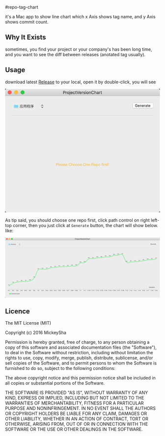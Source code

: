 #repo-tag-chart


it's a Mac app to show line chart which x Axis shows tag name, and y Axis shows commit count.

## Why It Exists
sometimes, you find your project or your company's has been long time, and you want to see the diff between releases (anotated tag usually).

## Usage
download latest [Release](https://github.com/MickeyHub/repo-tag-chart/releases/download/v0.1.0/ProjectVersionChart.app.zip) to your local, open it by double-click, you will see

![](./DemoAssets/main.png)

As tip said, you should choose one repo first, click path control on right left-top corner, then you just click at `Generate` button, the chart will show below. like:

![](./DemoAssets/chart.png)


## Licence
The MIT License (MIT)

Copyright (c) 2016 MickeySha

Permission is hereby granted, free of charge, to any person obtaining a copy
of this software and associated documentation files (the "Software"), to deal
in the Software without restriction, including without limitation the rights
to use, copy, modify, merge, publish, distribute, sublicense, and/or sell
copies of the Software, and to permit persons to whom the Software is
furnished to do so, subject to the following conditions:

The above copyright notice and this permission notice shall be included in all
copies or substantial portions of the Software.

THE SOFTWARE IS PROVIDED "AS IS", WITHOUT WARRANTY OF ANY KIND, EXPRESS OR
IMPLIED, INCLUDING BUT NOT LIMITED TO THE WARRANTIES OF MERCHANTABILITY,
FITNESS FOR A PARTICULAR PURPOSE AND NONINFRINGEMENT. IN NO EVENT SHALL THE
AUTHORS OR COPYRIGHT HOLDERS BE LIABLE FOR ANY CLAIM, DAMAGES OR OTHER
LIABILITY, WHETHER IN AN ACTION OF CONTRACT, TORT OR OTHERWISE, ARISING FROM,
OUT OF OR IN CONNECTION WITH THE SOFTWARE OR THE USE OR OTHER DEALINGS IN THE
SOFTWARE.
